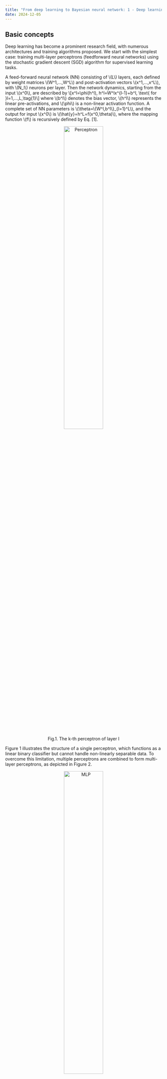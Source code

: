 ```yaml
---
title: "From deep learning to Bayesian neural network: 1 - Deep learning and its theoretical framework"
date: 2024-12-05
---
```


## Basic concepts
Deep learning has become a prominent research field, with numerous architectures and training algorithms proposed. We start with the simplest case: training multi-layer perceptrons (feedforward neural networks) using the stochastic gradient descent (SGD) algorithm for supervised learning tasks. 

A feed-forward neural network (NN) consisting of \\\(L\\\) layers, each defined by weight matrices \\\(W^1,...,W^L\\\) and post-activation vectors \\\(x^1,...,x^L\\\), with \\\(N_l\\\) neurons per layer. Then the network dynamics, starting from the input \\\(x^0\\\), are described by 
\\\[x^l=\phi(h^l), h^l=W^lx^{l-1}+b^l, \text{ for }l=1,...,L,\tag{1}\\\]
where \\\(b^l\\\) denotes the bias vector, \\\(h^l\\\) represents the linear pre-activations, and \\\(\phi\\\) is a non-linear activation function. A complete set of NN parameters is \\\(\theta=\\\{W^l,b^l\\\}_{l=1}^L\\\), and the output for input \\\(x^0\\\) is \\\(\hat{y}=h^L=f(x^0,\theta)\\\), where the mapping function \\\(f\\\) is recursively defined by Eq. [1]. 

<p align="center">
<img src="https://github.com/icarusunimelb/skills-github-pages/blob/main/_posts/figures/perceptron.png?raw=true" alt="Perceptron" title="The k-th perceptron of layer l" width="50%" height="50%">
<div style="text-align: center;">Fig.1. The k-th perceptron of layer l</div>
</p>

Figure 1 illustrates the structure of a single perceptron, which functions as a linear binary classifier but cannot handle non-linearly separable data. To overcome this limitation, multiple perceptrons are combined to form multi-layer perceptrons, as depicted in Figure 2.

<p align="center">
<img src="https://github.com/icarusunimelb/skills-github-pages/blob/main/_posts/figures/MLP.png?raw=true" alt="MLP" title="Multi-layer preceptron" width="50%" height="50%">
<div style="text-align: center;">Fig.2. Multi-layer preceptron</div>
</p>

Optimizing neural network parameters typically involves an iterative process, known as "training," to minimize the loss function.
<p align="center">
<img src="https://github.com/icarusunimelb/skills-github-pages/blob/main/_posts/figures/training-loop.png?raw=true" alt="training-loop" title="training-loop" width="80%" height="80%">
<div style="text-align: center;">Fig.3. Training loop</div>
</p>

A common approach for training multi-layer perceptrons is the SGD algorithm, where \\\(L(\hat{y},y)\\\) represents the loss function quantifying the discrepancy between \\\(\hat{y}\\\) and \\\(y\\\).

```
Choose initial guess θ⁰, k=0
For i from 1 to T (epoches) 
    For j from 1 to N (training samples) 
        Consider a sample {xⱼ,yⱼ}\
        Update: θᵏ⁺¹=θᵏ-𝝁∇ L(ŷⱼ,yⱼ); k=k+1
```

To compute partial derivatives \\\(\frac{\partial L}{\partial w_i^l}\\\), backpropagation leverages the chain rule. For example, given \\\(z=g(u)\\\) and \\\(u=f(x)\\\), the chain rule states that the derivative can be expressed as \\\(\frac{dz}{dx} = \frac{dz}{du}\frac{du}{dx}\\\). Similarly, in the context of NNs, the derivatives are computed as:
\\\[\frac{\partial L}{\partial w_i^L} = \frac{\partial L}{\partial h^L}\frac{\partial h^L}{\partial w_i^L} \tag{2}\\\]
\\\[\frac{\partial L}{\partial w_i^{L-1}} = \frac{\partial L}{\partial h^L}\frac{\partial h^L}{\partial x^{L-1}}\frac{\partial x^{L-1}}{\partial h^{L-1}}\frac{\partial h^{L-1}}{\partial w_i^{L-1}} \tag{3}\\\]
and so forth.





## References
[1] Rubinstein, B.I. (2020, August). Statistical machine learning [PowerPoint slides]. School of Computing and Information Systems, The University of Melbourne. \
[2] Bengio, Y., Goodfellow, I., & Courville, A. (2017). Deep learning (Vol. 1). Cambridge, MA, USA: MIT press.